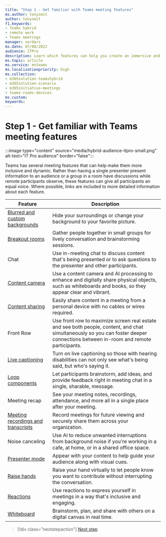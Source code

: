 ```yaml
---
title: "Step 1 - Get familiar with Teams meeting features"
ms.author: tonysmit
author: tonysmit
f1.keywords:
- Teams hybrid
- remote work
- Teams meetings
manager: serdars
ms.date: 07/08/2022
audience: ITPro
description: Learn which features can help you create an immersive and inclusive Teams Rooms meeting experience.
ms.topic: article
ms.service: msteams
ms.localizationpriority: high
ms.collection:
- m365solution-teamshybrid
- m365solution-scenario
- m365initiative-meetings
- teams-rooms-devices
ms.custom: 
keywords: 
---
```


# Step 1 - Get familiar with Teams meeting features

:::image type="content" source="media/hybrid-audience-itpro-small.png" alt-text="IT Pro audience" border="false":::

Teams has several meeting features that can help make them more inclusive and dynamic. Rather than having a single presenter present information to an audience or a group in a room have discussions while remote participants observe, these features can give all participants an equal voice. Where possible, links are included to more detailed information about each feature.

| Feature                                                                                                         | Description                                                                                                                                                                      |
|-----------------------------------------------------------------------------------------------------------------|----------------------------------------------------------------------------------------------------------------------------------------------------------------------------------|
| [Blurred and custom backgrounds](https://support.microsoft.com/office/f77a2381-443a-499d-825e-509a140f4780)     | Hide your surroundings or change your background to your favorite picture.                                                                                                       |
| [Breakout rooms](using-breakout-rooms.md)                                                                       | Gather people together in small groups for lively conversation and brainstorming sessions.                                                                                       |
| Chat                                                                                                            | Use in-meeting chat to discuss content that's being presented or to ask questions to the presenter and other participants.                                                       |
| [Content camera](rooms/content-camera.md)                                                                       | Use a content camera and AI processing to enhance and digitally share physical objects, such as whiteboards and books, so they appear clear and vibrant.                         |
| [Content sharing](https://support.microsoft.com/office/fcc2bf59-aecd-4481-8f99-ce55dd836ce8)                    | Easily share content in a meeting from a personal device with no cables or wires required.                                                                                       |
| Front Row                                                                                                       | Use front row to maximize screen real estate and see both people, content, and chat simultaneously so you can foster deeper connections between in-room and remote participants. |
| [Live captioning](https://support.microsoft.com/office/4be2d304-f675-4b57-8347-cbd000a21260)                    | Turn on live captioning so those with hearing disabilities can not only see what's being said, but who's saying it.                                                              |
| [Loop components](https://support.microsoft.com/office/ee2a584b-5785-4dd6-8a2d-956131a29c81)                    | Let participants brainstorm, add ideas, and provide feedback right in meeting chat in a single, sharable, message.                                                               |
| Meeting recap                                                                                                   | See your meeting notes, recordings, attendance, and more all in a single place after your meeting.                                                                               |
| [Meeting recordings and transcripts](https://support.microsoft.com/office/34dfbe7f-b07d-4a27-b4c6-de62f1348c24) | Record meetings for future viewing and securely share them across your organization.                                                                                             |
| Noise canceling                                                                                                 | Use AI to reduce unwanted interruptions from background noise if you're working in a cafe, at home, or in a shared office space.                                                 |
| [Presenter mode](https://support.microsoft.com/office/a3599bcb-bb35-4e9c-8dbb-72775eb91e04)                     | Appear with your content to help guide your audience along with visual cues.                                                                                                     |
| [Raise hands](https://support.microsoft.com/office/bb2dd8e1-e6bd-43a6-85cf-30822667b372)                        | Raise your hand virtually to let people know you want to contribute without interrupting the conversation.                                                                       |
| [Reactions](https://support.microsoft.com/office/a8323a40-3d07-4129-934b-305370a36e21)                          | Use reactions to express yourself in meetings in a way that's inclusive and engaging.                                                                                            |
| [Whiteboard](https://support.microsoft.com/whiteboard)                                                          | Brainstorm, plan, and share with others on a digital canvas in real time.                                                                                                        |

> [!div class="nextstepaction"]
> [Next step](hybrid-meetings-educate-participants.md)
